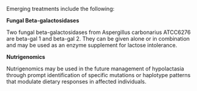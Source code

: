 Emerging treatments include the following:

**Fungal Beta-galactosidases**

Two fungal beta-galactosidases from Aspergillus carbonarius ATCC6276 are beta-gal 1 and beta-gal 2. They can be given alone or in combination and may be used as an enzyme supplement for lactose intolerance.

**Nutrigenomics**

Nutrigenomics may be used in the future management of hypolactasia through prompt identification of specific mutations or haplotype patterns that modulate dietary responses in affected individuals.